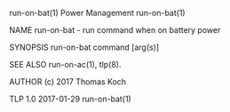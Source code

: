 run-on-bat(1)                                                    Power Management                                                    run-on-bat(1)

NAME
       run-on-bat - run command when on battery power

SYNOPSIS
       run-on-bat command [arg(s)]

SEE ALSO
       run-on-ac(1), tlp(8).

AUTHOR
       (c) 2017 Thomas Koch <linrunner at gmx.net>

TLP 1.0                                                             2017-01-29                                                       run-on-bat(1)
